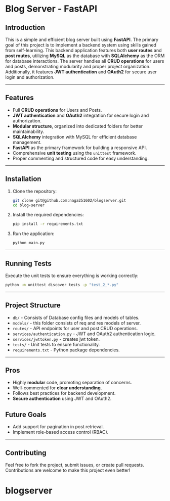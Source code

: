 # Blog Server - FastAPI

## Introduction

This is a simple and efficient blog server built using **FastAPI**. The primary goal of this project is to implement a backend system using skills gained from self-learning. This backend application features both **user routes** and **post routes**, utilizing **MySQL** as the database with **SQLAlchemy** as the ORM for database interactions. The server handles all **CRUD operations** for users and posts, demonstrating modularity and proper project organization. Additionally, it features **JWT authentication** and **OAuth2** for secure user login and authorization.

---

## Features

* Full **CRUD operations** for Users and Posts.
* **JWT authentication** and **OAuth2** integration for secure login and authorization.
* **Modular structure**, organized into dedicated folders for better maintainability.
* **SQLAlchemy** integration with MySQL for efficient database management.
* **FastAPI** as the primary framework for building a responsive API.
* Comprehensive **unit testing** using the `unittest` framework.
* Proper commenting and structured code for easy understanding.

---

## Installation

1. Clone the repository:

   ```bash
   git clone git@github.com:naga251602/blogserver.git
   cd blog-server
   ```

2. Install the required dependencies:

   ```bash
   pip install -r requirements.txt
   ```

3. Run the application:

   ```bash
   python main.py
   ```

---

## Running Tests

Execute the unit tests to ensure everything is working correctly:

```bash
python -m unittest discover tests -p "test_2_*.py"
```

---

## Project Structure

* `db/` - Consists of Database config files and models of tables.
* `models/` - this folder consists of req and res models of server.
* `routes/` - API endpoints for user and post CRUD operations.
* `services/authentication.py` - JWT and OAuth2 authentication logic.
* `services/jwttoken.py` - creates jwt token.
* `tests/` - Unit tests to ensure functionality.
* `requirements.txt` - Python package dependencies.

---

## Pros

* Highly **modular** code, promoting separation of concerns.
* Well-commented for **clear understanding**.
* Follows best practices for backend development.
* **Secure authentication** using JWT and OAuth2.

## Future Goals

* Add support for pagination in post retrieval.
* Implement role-based access control (RBAC).

---

## Contributing

Feel free to fork the project, submit issues, or create pull requests. Contributions are welcome to make this project even better!
# blogserver
